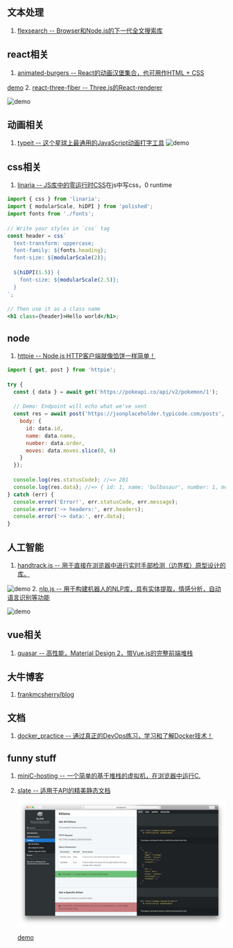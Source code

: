 ## 文本处理
1. [flexsearch -- Browser和Node.js的下一代全文搜索库](https://github.com/nextapps-de/flexsearch)
## react相关
1. [animated-burgers -- React的动画汉堡集合，也可用作HTML + CSS](https://github.com/march08/animated-burgers)

[demo](https://march08.github.io/animated-burgers/)
2. [react-three-fiber -- Three.js的React-renderer](https://github.com/drcmda/react-three-fiber)

![demo](https://camo.githubusercontent.com/ab0f0018c0fa81fc6d020be4595d80fba4f2f46a/68747470733a2f2f692e696d6775722e636f6d2f6946746a4b484d2e676966)
## 动画相关
1. [typeit -- 这个星球上最通用的JavaScript动画打字工具](https://github.com/alexmacarthur/typeit)
![demo](https://github.com/alexmacarthur/typeit/raw/master/demo.gif)
## css相关
1. [linaria -- JS库中的零运行时CSS](https://github.com/callstack/linaria)在js中写css，0 runtime
```jsx
import { css } from 'linaria';
import { modularScale, hiDPI } from 'polished';
import fonts from './fonts';

// Write your styles in `css` tag
const header = css`
  text-transform: uppercase;
  font-family: ${fonts.heading};
  font-size: ${modularScale(2)};

  ${hiDPI(1.5)} {
    font-size: ${modularScale(2.5)};
  }
`;

// Then use it as a class name
<h1 class={header}>Hello world</h1>;
```
## node
1. [httpie -- Node.js HTTP客户端就像馅饼一样简单！](https://github.com/lukeed/httpie)
```js
import { get, post } from 'httpie';

try {
  const { data } = await get('https://pokeapi.co/api/v2/pokemon/1');

  // Demo: Endpoint will echo what we've sent
  const res = await post('https://jsonplaceholder.typicode.com/posts', {
    body: {
      id: data.id,
      name: data.name,
      number: data.order,
      moves: data.moves.slice(0, 6)
    }
  });

  console.log(res.statusCode); //=> 201
  console.log(res.data); //=> { id: 1, name: 'bulbasaur', number: 1, moves: [{...}, {...}] }
} catch (err) {
  console.error('Error!', err.statusCode, err.message);
  console.error('~> headers:', err.headers);
  console.error('~> data:', err.data);
}
```
## 人工智能
1. [handtrack.js -- 用于直接在浏览器中进行实时手部检测（边界框）原型设计的库。](https://github.com/victordibia/handtrack.js)

![demo](https://github.com/victordibia/handtrack.js/raw/master/demo/images/bossflip.gif)
2. [nlp.js -- 用于构建机器人的NLP库，具有实体提取，情感分析，自动语言识别等功能](https://github.com/axa-group/nlp.js)

  ![demo](https://github.com/axa-group/nlp.js/raw/master/screenshots/hybridbot.gif)

## vue相关
1. [quasar -- 高性能，Material Design 2，带Vue.js的完整前端堆栈](https://github.com/quasarframework/quasar)
## 大牛博客
1. [frankmcsherry/blog](https://github.com/frankmcsherry/blog)
## 文档
1. [docker_practice -- 通过真正的DevOps练习，学习和了解Docker技术！](https://github.com/yeasy/docker_practice)
## funny stuff
1. [miniC-hosting -- 一个简单的基于堆栈的虚拟机，在浏览器中运行C.](https://github.com/vasyop/miniC-hosting)
2. [slate -- 适用于API的精美静态文档](https://github.com/lord/slate)

    ![demo](https://raw.githubusercontent.com/lord/img/master/screenshot-slate.png)
    
    [demo](https://lord.github.io/slate/#authentication)